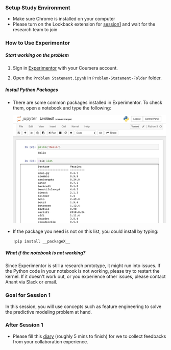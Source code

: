 ### Setup Study Environment

- Make sure Chrome is installed on your computer
- Please turn on the Lookback extension for [session1](https://participate.lookback.io/ifqxKi?live) and wait for the research team to join

### How to Use Experimentor


##### Start working on the problem
1. Sign in [Experimentor](https://experimentorx.mentoracademy.org) with your Coursera account.

2. Open the `Problem Statement.ipynb` in `Problem-Statement-Folder` folder.

##### Install Python Packages

- There are some common packages installed in Experimentor. To check them, open a notebook and type the following:

    ![](assets/list.jpg)

- If the package you need is not on this list, you could install by typing:

    ```
    !pip install __packageX__
    ```

##### What if the notebook is not working?

Since Experimentor is still a research prototype, it might run into issues. If the Python code in your notebook is not working, please try to restart the kernel. If it doesn't work out, or you experience other issues, please contact Anant via Slack or email.

### Goal for Session 1

In this session, you will use concepts such as feature engineering to solve the predictive modeling problem at hand.

### After Session 1

- Please fill this [diary](https://umich.qualtrics.com/jfe/form/SV_cAccicFPwh2TQgZ) (roughly 5 mins to finish) for we to collect feedbacks from your collaboration experience.
